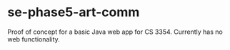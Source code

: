 # se-phase5-art-comm
Proof of concept for a basic Java web app for CS 3354. Currently has no web functionality. 
